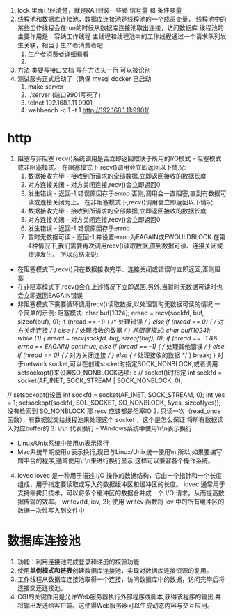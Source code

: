 1. lock 里面已经清楚，就是RAII封装一些锁 信号量 和 条件变量
2. 线程池和数据库连接池，数据库连接池是线程池的一个成员变量，
   线程池中的某些工作线程会在run的时候从数据库连接池取出连接，访问数据库
   线程池的主要作用是：容纳工作线程
   主线程和线程池中的工作线程通过一个请求队列发生关联，相当于生产者消费者吧
   1. 生产者消费者详细看看
   2. 
3. 方法 类要写接口文档  写在方法头一行 可以被识别
4. 测试服务正式启动了（确保 mysql docker 已启动
   1. make server 
   2. ./server (端口9901写死了)
   3. telnet 192.168.1.11 9901
   4. webbench -c 1 -t 1 http://192.168.1.11:9901/
# http
1. 阻塞与非阻塞
   recv()系统调用是否立即返回取决于所用的I/O模式 - 阻塞模式或非阻塞模式。
   在阻塞模式下,recv()调用会立即返回以下情况:
   1. 数据接收完毕 - 接收到所请求的全部数据,立即返回接收的数据长度
   2. 对方连接关闭 - 对方关闭连接,recv()会立即返回0
   3. 发生错误 - 返回-1,错误原因存于errno
      否则,调用会一直阻塞,直到有数据可读或连接关闭为止。
   在非阻塞模式下,recv()调用会立即返回以下情况:
   1. 数据接收完毕 - 接收到所请求的全部数据,立即返回接收的数据长度
   2. 对方连接关闭 - 对方关闭连接,recv()会立即返回0
   3. 发生错误 - 返回-1,错误原因存于errno
   4. 暂时无数据可读 - 返回-1,并设置errno为EAGAIN或EWOULDBLOCK
   在第4种情况下,我们需要再次调用recv()读取数据,直到数据可读、连接关闭或错误发生。
   所以总结来说:
- 在阻塞模式下,recv()只在数据接收完毕、连接关闭或错误时立即返回,否则阻塞
- 在非阻塞模式下,recv()会在上述情况下立即返回,另外,当暂时无数据可读时也会立即返回EAGAIN错误
- 非阻塞模式下需要循环调用recv()读取数据,以处理暂时无数据可读的情况
  一个简单的示例:
  阻塞模式:
  char buf[1024];
  nread = recv(sockfd, buf, sizeof(buf), 0);
  if (nread == -1) { /* 处理错误 */ }
  else if (nread == 0) { /* 对方关闭连接 */ }
  else { /* 处理接收的数据 */ }
  非阻塞模式:
  char buf[1024];
  while (1) {
  nread = recv(sockfd, buf, sizeof(buf), 0);
  if (nread == -1 && errno == EAGAIN) continue;
  else if (nread == -1) { /* 处理其他错误 */ }
  else if (nread == 0) { /* 对方关闭连接 */ }
  else { /* 处理接收的数据 */ }
  break;
  }
对于network socket,可以在创建socket时指定SOCK_NONBLOCK,或者调用setsockopt()来设置SO_NONBLOCK选项:
c
// socket()时指定
int sockfd = socket(AF_INET, SOCK_STREAM | SOCK_NONBLOCK, 0);

// setsockopt()设置
int sockfd = socket(AF_INET, SOCK_STREAM, 0);
int yes = 1;
setsockopt(sockfd, SOL_SOCKET, SO_NONBLOCK, &yes, sizeof(yes));
没有检索到 SO_NONBLOCK 那 recv 应该都是阻塞IO
2. 只读一次（read_once 函数），有数据就交给线程池来处理这个 socket ，这个是怎么保证
    将所有数据读入对应buffer的
3. \r\n 代表换行 
    - Windows系统中使用\r\n表示换行
   - Linux/Unix系统中使用\n表示换行
   - Mac系统早期使用\r表示换行,现已与Linux/Unix统一使用\n
     所以,如果要编写跨平台的程序,通常使用\r\n来进行换行显示,这样可以兼容各个操作系统。
4. iovec
   iovec 是一种用于描述 I/O 操作的数据结构，它由一个指针和一个长度组成，用于指定要读取或写入的数据缓冲区和缓冲区的长度。
   iovec 通常用于支持零拷贝技术，可以将多个缓冲区的数据合并成一个 I/O 请求，从而提高数据传输的效率。
   writev(fd, iov, 2); 使用 writev 函数将 iov 中的所有缓冲区的数据一次性写入到文件中
# 数据库连接池
1. 功能：利用连接池完成登录和注册的校验功能
2. 使用**单例模式和链表**创建数据库连接池，实现对数据库连接资源的复用。
3. 工作线程从数据库连接池取得一个连接，访问数据库中的数据，访问完毕后将连接交还连接池。
4. CGI的关键作用是允许Web服务器执行外部程序或脚本,获得该程序的输出,并将输出发送给客户端。这使得Web服务器可以生成动态内容与交互应用。


